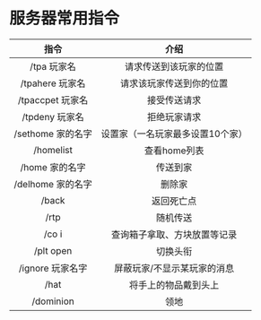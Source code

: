 # 服务器常用指令
|     指令       |      介绍      |
| :-----------: | :-----------: |
|/tpa 玩家名|请求传送到该玩家的位置|
|/tpahere 玩家名|请求该玩家传送到你的位置|
|/tpaccpet 玩家名|接受传送请求|
|/tpdeny 玩家名|拒绝玩家请求|
|/sethome 家的名字|设置家（一名玩家最多设置10个家）|
|/homelist| 查看home列表|
|/home 家的名字|传送到家|
|/delhome 家的名字|删除家|
|/back|返回死亡点|
|/rtp|随机传送|
|/co i|查询箱子拿取、方块放置等记录|
|/plt open|	切换头衔|
|/ignore 玩家名字|	屏蔽玩家/不显示某玩家的消息|
|/hat|	将手上的物品戴到头上|
|/dominion | 领地|

